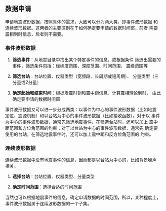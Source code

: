 ## 数据申请

申请地震波形数据，按照具体的需求，大致可以分为两大类，即事件波形数据
和连续波形数据。这两者的主要区别在于如何确定要申请的数据时间窗，前者
需要震相到时信息，后者则不需要。

### 事件波形数据

1.  **筛选事件**：从地震目录中找出某个特定事件的信息，或根据条件
    筛选出需要的事件，筛选条件包括：经纬度范围、深度范围、时间范围、
    震级范围等

2.  **筛选台站**：台站位置、仪器类型（宽频段、长周期或短周期）、
    分量类型（三分量或Z分量）

3.  **确定起始和结束时间**：根据发震时刻和震中距信息，计算震相理论到时，
    由此确定要申请的数据时间窗

事件波形数据又可以进一步分成两类：以事件为中心的事件波形数据（比如地震
定位、震源机制）和以台站为中心的事件波形数据（比如接收函数）。对于以
事件为中心的事件波形数据，通常先筛选地震事件，在筛选台站时，还可以加上
震中距范围和方位角范围的约束；对于以台站为中心的事件波形数据，通常先
确定要使用的台站，在筛选地震事件时，还可以加上震中距和反方位角范围的
约束。

### 连续波形数据

连续波形数据中没有地震事件的信息，因而都是以台站为中心的，比如背景噪声
相关。

1.  **选择台站**：台站位置、仪器类型、分量类型

2.  **确定时间范围**：选择合适的时间范围

当然也可以根据地震事件的信息，确定申请数据的时间范围，所以，某种程度上，
事件波形数据属于连续波形数据的一个子集。
